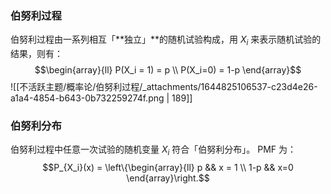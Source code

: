 
### 伯努利过程
伯努利过程由一系列相互「**独立」**的随机试验构成，用 $X_i$  来表示随机试验的结果，则有：
$$\begin{array}{ll}
P(X_i = 1) = p \\
P(X_i=0) = 1-p
\end{array}$$
![[不活跃主题/概率论/伯努利过程/_attachments/1644825106537-c23d4e26-a1a4-4854-b643-0b732259274f.png | 189]]


### 伯努利分布
伯努利过程中任意一次试验的随机变量 $X_i$  符合「伯努利分布」。
PMF 为：
$$P_{X_i}(x) = 
\left\{\begin{array}{ll}
p && x = 1 \\
1-p && x=0
\end{array}\right.$$
